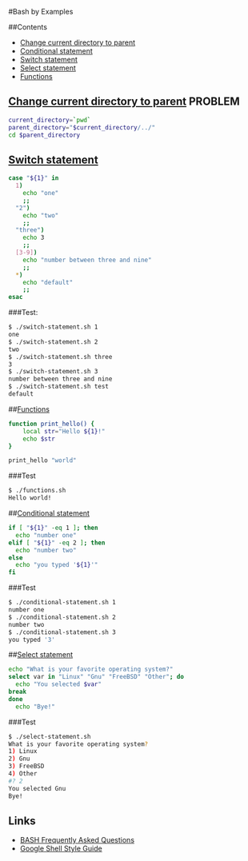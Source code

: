 #Bash by Examples

##Contents
* [Change current directory to parent](#change-current-directory-to-parent-problem)
* [Conditional statement](#conditional-statement)
* [Switch statement](#switch-statement)
* [Select statement](#select-statement)
* [Functions](#functions)

## [Change current directory to parent](change-directory.sh) PROBLEM
```bash
current_directory=`pwd`
parent_directory="$current_directory/../"
cd $parent_directory
```

## [Switch statement](switch-statement.sh)
```bash
case "${1}" in
  1)
    echo "one"
    ;;
  "2")
    echo "two"
    ;;
  "three")
    echo 3
    ;;
  [3-9])
    echo "number between three and nine"
    ;;
  *)
    echo "default"
    ;;
esac
```
###Test:
```bash
$ ./switch-statement.sh 1
one
$ ./switch-statement.sh 2
two
$ ./switch-statement.sh three
3
$ ./switch-statement.sh 3
number between three and nine
$ ./switch-statement.sh test
default
```

##[Functions](functions.sh)
```bash
function print_hello() {
    local str="Hello ${1}!"
    echo $str
}

print_hello "world"
```

###Test
```bash
$ ./functions.sh
Hello world!
```

##[Conditional statement](conditional-statement.sh)
```bash
if [ "${1}" -eq 1 ]; then
  echo "number one"
elif [ "${1}" -eq 2 ]; then
  echo "number two"
else
  echo "you typed '${1}'"
fi
```

###Test
```bash
$ ./conditional-statement.sh 1
number one
$ ./conditional-statement.sh 2
number two
$ ./conditional-statement.sh 3
you typed '3'
```

##[Select statement](select-statement.sh)
```bash
echo "What is your favorite operating system?"
select var in "Linux" "Gnu" "FreeBSD" "Other"; do
  echo "You selected $var"
break
done
  echo "Bye!"
```

###Test
```bash
$ ./select-statement.sh
What is your favorite operating system?
1) Linux
2) Gnu
3) FreeBSD
4) Other
#? 2
You selected Gnu
Bye!
```

## Links
* [BASH Frequently Asked Questions](http://mywiki.wooledge.org/BashFAQ)
* [Google Shell Style Guide](https://google-styleguide.googlecode.com/svn/trunk/shell.xml)